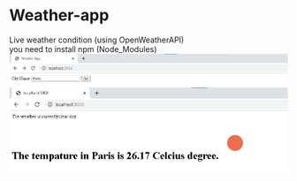 # Weather-app
Live weather condition (using OpenWeatherAPI) <br>
you need to install npm (Node_Modules)<br>
<img src="images/5.png"> <br>
<img src="images/6.png">

